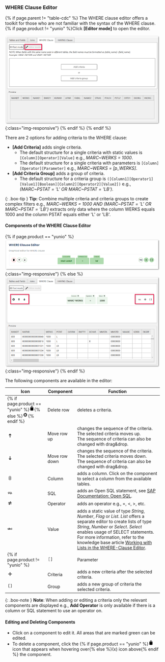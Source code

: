 
### WHERE Clause Editor

{% if page.parent != "table-cdc" %}
The WHERE clause editor offers a toolkit for those who are not familiar with the syntax of the WHERE clause.<br>
{% if page.product != "yunio" %}Click **[Editor mode]** to open the editor. 

![WHERE-Clause-Builder-01](/img/content/where-clause-builder.png){:class="img-responsive"}
{% endif %} {% endif %}

There are 2 options for adding criteria to the WHERE clause:
- **[Add Criteria]** adds single criteria. <br>
	- The default structure for a single criteria with static values is `[Column][Operator][Value]` e.g., *MARC~WERKS = 1000*.
	- The default structure for a single criteria with parameters is `[Column][Operator][Parameter]` e.g., *MARC~WERKS = [p_WERKS]*.
- **[Add Criteria Group]** adds a group of criteria.
	- The default structure for a criteria group is `([Column1][Operator1][Value1][Boolean][Column2][Operator2][Value2])` e.g., *(MARC~PSTAT = 'L' OR MARC~PSTAT = 'LB')*.

{: .box-tip }
**Tip:** Combine multiple criteria and criteria groups to create complex filters e.g., 
*MARC~WERKS = 1000 AND (MARC~PSTAT = 'L' OR MARC~PSTAT = 'LB')* extracts only data where the column WERKS equals 1000 and the column PSTAT equals either 'L' or 'LB'.

#### Components of the WHERE Clause Editor

{% if page.product == "yunio" %}
![WHERE-Clause-Builder-Example](/img/content/yunio/where-clause-editor.png){:class="img-responsive"}
{% else %}
![WHERE-Clause-Builder-Example](/img/content/where-clause-builder-2.png){:class="img-responsive"}
{% endif %}

The following components are available in the editor:

| Icon  | Component   | Function    | 
| ------|-------------|-------------| 
| {% if page.product == "yunio" %}![WHERE-Clause-Builder-Example](/img/content/icons/delete.png){% else %}![WHERE-Clause-Builder-Example](/img/content/icons/where-clause-delete.png){% endif %} | Delete row | deletes a criteria.|
| ![WHERE-Clause-Builder-Example](/img/content/icons/where-clause-up.png) | Move row up | changes the sequence of the criteria. The selected criteria moves up. <br>The sequence of criteria can also be changed with drag&drop. |
| ![WHERE-Clause-Builder-Example](/img/content/icons/where-clause-down.png) | Move row down | changes the sequence of the criteria. The selected criteria moves down. <br>The sequence of criteria can also be changed with drag&drop.| 
| ![WHERE-Clause-Builder-Example](/img/content/icons/where-clause-column.png) | Column    | adds a column. Click on the component to select a column from the available tables. | 
| ![WHERE-Clause-Builder-Example](/img/content/icons/where-clause-sql.png)| SQL       |  adds an Open SQL statement, see [SAP Documentation: Open SQL](https://help.sap.com/doc/abapdocu_750_index_htm/7.50/en-us/abenopensql.htm).      |  
| ![WHERE-Clause-Builder-Example](/img/content/icons/where-clause-operator.png)| Operator  | adds an operator e.g., =, <, >, etc. |  
| ![WHERE-Clause-Builder-Example](/img/content/icons/where-clause-add-literal.png) | Value | adds a static value of type *String*, *Number*, *Flag* or *List*. *List* offers a separate editor to create lists of type *String*, *Number* or *Select*. *Select* enables usage of SELECT statements. For more information, refer to the knowledge base article [Working with Lists in the WHERE-Clause Editor](https://kb.theobald-software.com/xtract-universal/where-clause-editor-lists). |
{% if page.product != "yunio" %}| ![WHERE-Clause-Builder-Example](/img/content/icons/where-clause-add-param.png) | Parameter | adds a previously defined runtime parameter, see [Using Runtime Parameters in the WHERE Clause Editor](#using-runtime-parameters-in-the-where-clause-editor).|{% endif %} 
| ![WHERE-Clause-Builder-Example](/img/content/icons/where-clause-add.png) | Criteria | adds a new criteria after the selected criteria. |
| ![WHERE-Clause-Builder-Example](/img/content/icons/where-clause-add-group.png) | Group | adds a new group of criteria the selected criteria. | 

{: .box-note }
**Note**: When adding or editing a criteria only the relevant components are displayed e.g., **Add Operator** is only available if there is a column or SQL statement to use an operator on.

#### Editing and Deleting Components
- Click on a component to edit it. All areas that are marked green can be edited.<br>
- To delete a component, click the {% if page.product == "yunio" %}![WHERE-Clause-Builder-Example](/img/content/icons/delete.png) icon that appears when hovering over{% else %}(x) icon above{% endif %} the component.<br>

